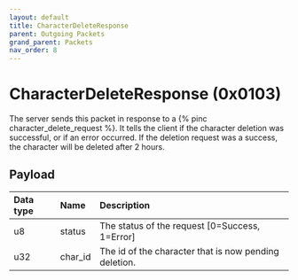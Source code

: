 ```yaml
---
layout: default
title: CharacterDeleteResponse
parent: Outgoing Packets
grand_parent: Packets
nav_order: 8
---
```


# CharacterDeleteResponse (0x0103)

The server sends this packet in response to a {% pinc character_delete_request %}. It tells the client if the character deletion was successful, or if an error occurred. If the deletion request was a success, the character will be deleted after 2 hours.

## Payload

| Data type            | Name            | Description                                                                                |
|:---------------------|:----------------|:-------------------------------------------------------------------------------------------|
| u8                   | status          | The status of the request [0=Success, 1=Error]                                             |
| u32                  | char_id         | The id of the character that is now pending deletion.                                      |